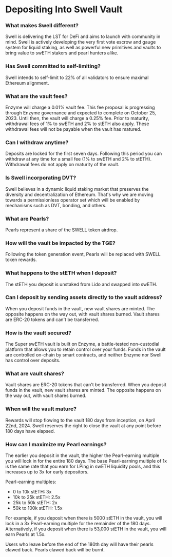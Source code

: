# Depositing Into Swell Vault

### What makes Swell different?

Swell is delivering the LST for DeFi and aims to launch with community in mind. Swell is actively developing the very first vote escrow and gauge system for liquid staking, as well as powerful new primitives and vaults to bring value to swETH stakers and pearl hunters alike.

### Has Swell committed to self-limiting?

Swell intends to self-limit to 22% of all validators to ensure maximal Ethereum alignment.

### What are the vault fees?

Enzyme will charge a 0.01% vault fee. This fee proposal is progressing through Enzyme governance and expected to complete on October 25, 2023. Until then, the vault will charge a 0.25% fee. Prior to maturity, withdrawal fees of 1% to swETH and 2% to stETH also apply. These withdrawal fees will not be payable when the vault has matured.

### Can I withdraw anytime?

Deposits are locked for the first seven days. Following this period you can withdraw at any time for a small fee (1% to swETH and 2% to stETH). Withdrawal fees do not apply on maturity of the vault.

### Is Swell incorporating DVT?

Swell believes in a dynamic liquid staking market that preserves the diversity and decentralization of Ethereum. That's why we are moving towards a permissionless operator set which will be enabled by mechanisms such as DVT, bonding, and others.

### What are Pearls?

Pearls represent a share of the SWELL token airdrop.

### How will the vault be impacted by the TGE?

Following the token generation event, Pearls will be replaced with SWELL token rewards.

### What happens to the stETH when I deposit?

The stETH you deposit is unstaked from Lido and swapped into swETH.

### Can I deposit by sending assets directly to the vault address?

When you deposit funds in the vault, new vault shares are minted. The opposite happens on the way out, with vault shares burned. Vault shares are ERC-20 tokens and can't be transferred.

### How is the vault secured?

The Super swETH vault is built on Enzyme, a battle-tested non-custodial platform that allows you to retain control over your funds. Funds in the vault are controlled on-chain by smart contracts, and neither Enzyme nor Swell has control over deposits.

### What are vault shares?

Vault shares are ERC-20 tokens that can't be transferred. When you deposit funds in the vault, new vault shares are minted. The opposite happens on the way out, with vault shares burned.

### When will the vault mature?

Rewards will stop flowing to the vault 180 days from inception, on April 22nd, 2024. Swell reserves the right to close the vault at any point before 180 days have elapsed.

### How can I maximize my Pearl earnings?

The earlier you deposit in the vault, the higher the Pearl-earning multiple you will lock in for the entire 180 days. The base Pearl-earning multiple of 1x is the same rate that you earn for LPing in swETH liquidity pools, and this increases up to 3x for early depositors.

Pearl-earning multiples:

* 0 to 10k stETH: 3x
* 10k to 25k stETH: 2.5x
* 25k to 50k stETH: 2x
* 50k to 100k stETH: 1.5x

For example, if you deposit when there is 5000 stETH in the vault, you will lock in a 3x Pearl-earning multiple for the remainder of the 180 days. Alternatively, if you deposit when there is 53,000 stETH in the vault, you will earn Pearls at 1.5x.

Users who leave before the end of the 180th day will have their pearls clawed back. Pearls clawed back will be burnt.


